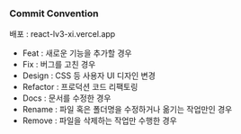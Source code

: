 ### Commit Convention

배포 : react-lv3-xi.vercel.app

- Feat : 새로운 기능을 추가할 경우
- Fix : 버그를 고친 경우
- Design : CSS 등 사용자 UI 디자인 변경
- Refactor : 프로덕션 코드 리팩토링
- Docs : 문서를 수정한 경우
- Rename : 파일 혹은 폴더명을 수정하거나 옮기는 작업만인 경우
- Remove : 파일을 삭제하는 작업만 수행한 경우
